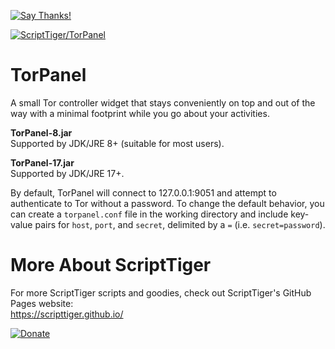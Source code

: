 [![Say Thanks!](https://img.shields.io/badge/Say%20Thanks-!-1EAEDB.svg)](https://docs.google.com/forms/d/e/1FAIpQLSfBEe5B_zo69OBk19l3hzvBmz3cOV6ol1ufjh0ER1q3-xd2Rg/viewform)

[![ScriptTiger/TorPanel](https://scripttiger.github.io/images/TorPanel-Interface.png)](https://github.com/ScriptTiger/TorPanel)

# TorPanel
A small Tor controller widget that stays conveniently on top and out of the way with a minimal footprint while you go about your activities.

**TorPanel-8.jar**  
Supported by JDK/JRE 8+ (suitable for most users).

**TorPanel-17.jar**  
Supported by JDK/JRE 17+.

By default, TorPanel will connect to 127.0.0.1:9051 and attempt to authenticate to Tor without a password. To change the default behavior, you can create a `torpanel.conf` file in the working directory and include key-value pairs for `host`, `port`, and `secret`, delimited by a `=` (i.e. `secret=password`).

# More About ScriptTiger

For more ScriptTiger scripts and goodies, check out ScriptTiger's GitHub Pages website:  
https://scripttiger.github.io/

[![Donate](https://www.paypalobjects.com/en_US/i/btn/btn_donateCC_LG.gif)](https://www.paypal.com/cgi-bin/webscr?cmd=_s-xclick&hosted_button_id=MZ4FH4G5XHGZ4)
